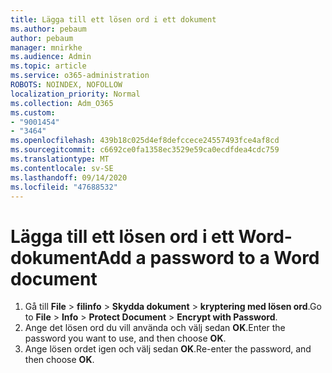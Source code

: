 ```yaml
---
title: Lägga till ett lösen ord i ett dokument
ms.author: pebaum
author: pebaum
manager: mnirkhe
ms.audience: Admin
ms.topic: article
ms.service: o365-administration
ROBOTS: NOINDEX, NOFOLLOW
localization_priority: Normal
ms.collection: Adm_O365
ms.custom:
- "9001454"
- "3464"
ms.openlocfilehash: 439b18c025d4ef8defccece24557493fce4af8cd
ms.sourcegitcommit: c6692ce0fa1358ec3529e59ca0ecdfdea4cdc759
ms.translationtype: MT
ms.contentlocale: sv-SE
ms.lasthandoff: 09/14/2020
ms.locfileid: "47688532"
---
```

# <a name="add-a-password-to-a-word-document"></a><span data-ttu-id="1bcf9-102">Lägga till ett lösen ord i ett Word-dokument</span><span class="sxs-lookup"><span data-stu-id="1bcf9-102">Add a password to a Word document</span></span>

1. <span data-ttu-id="1bcf9-103">Gå till **File**  >  **filinfo**  >  **Skydda dokument**  >  **kryptering med lösen ord**.</span><span class="sxs-lookup"><span data-stu-id="1bcf9-103">Go to **File** > **Info** > **Protect Document** > **Encrypt with Password**.</span></span>
2. <span data-ttu-id="1bcf9-104">Ange det lösen ord du vill använda och välj sedan **OK**.</span><span class="sxs-lookup"><span data-stu-id="1bcf9-104">Enter the password you want to use, and then choose **OK**.</span></span>
3. <span data-ttu-id="1bcf9-105">Ange lösen ordet igen och välj sedan **OK**.</span><span class="sxs-lookup"><span data-stu-id="1bcf9-105">Re-enter the password, and then choose **OK**.</span></span>